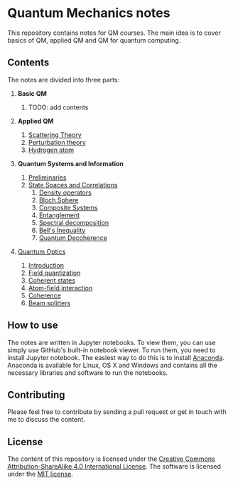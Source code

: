 # Quantum Mechanics notes

This repository contains notes for QM courses. The main idea is to cover basics of QM, applied QM and QM for quantum computing.

## Contents

The notes are divided into three parts:

1.  **Basic QM**
    1. TODO: add contents

2.  **Applied QM**
    1.  [Scattering Theory](./notes/02_Applied_QM/01_scattering/00_th_scattering.ipynb)
    2.  [Perturbation theory](./notes/02_Applied_QM/02_perturbation/00_th_pert_theory.ipynb)
    3.  [Hydrogen atom](./notes/02_Applied_QM/03_Hydrogen%20Structure¨)

3.  **Quantum Systems and Information**
    1. [Preliminaries](./notes/03_Quantum_Systems/00_preliminary/intro.ipynb)
    2. [State Spaces and Correlations](/home/jose/Documents/STUDY/Bsc/QM/notes/03_Quantum_Systems/01_State_Space)
        1. [Density operators](./notes/03_Quantum_Systems/01_State_Space/00_density_operartors.ipynb)
        2. [Bloch Sphere](./notes/03_Quantum_Systems/01_State_Space/01_bloch_sphere.ipynb)
        3. [Composite Systems](./notes/03_Quantum_Systems/01_State_Space/02_composite_systems.ipynb)
        4. [Entanglement](./notes/03_Quantum_Systems/01_State_Space/04_entanglement.ipynb)
        5. [Spectral decomposition](./notes/03_Quantum_Systems/01_State_Space/04_spectral_decomposition.ipynb)
        6. [Bell's Inequality](./notes/03_Quantum_Systems/01_State_Space/05_bell_inequalities.ipynb)
        7. [Quantum Decoherence](./notes/03_Quantum_Systems/01_State_Space/06_decoherence.ipynb)
4. [Quantum Optics](./notes/04_Optics/README.md)
   1. [Introduction](./notes/04_Optics/01_intro/theory.ipynb)
   2. [Field quantization](./notes/04_Optics/02_field_quantization/theory.ipynb)
   3. [Coherent states](./notes/04_Optics/03_coherent_states/theory.ipynb)
   4. [Atom-field interaction](./notes/04_Optics/04_atoms_light/theory.ipynb)
   5. [Coherence](./notes/04_Optics/05_quantum_coherence/theory.ipynb)
   6. [Beam splitters](./notes/04_Optics/06_beam_splitters/theory.ipynb)

## How to use

The notes are written in Jupyter notebooks. To view them, you can use simply use GitHub's built-in notebook viewer. To run them, you need to install Jupyter notebook. The easiest way to do this is to install [Anaconda](https://www.continuum.io/downloads). Anaconda is available for Linux, OS X and Windows and contains all the necessary libraries and software to run the notebooks.

## Contributing

Please feel free to contribute by sending a pull request or  get in touch with me to discuss the content.

## License

The content of this repository is licensed under the [Creative Commons Attribution-ShareAlike 4.0 International License](https://creativecommons.org/licenses/by-sa/4.0/). The software is licensed under the [MIT license](http://opensource.org/licenses/MIT).